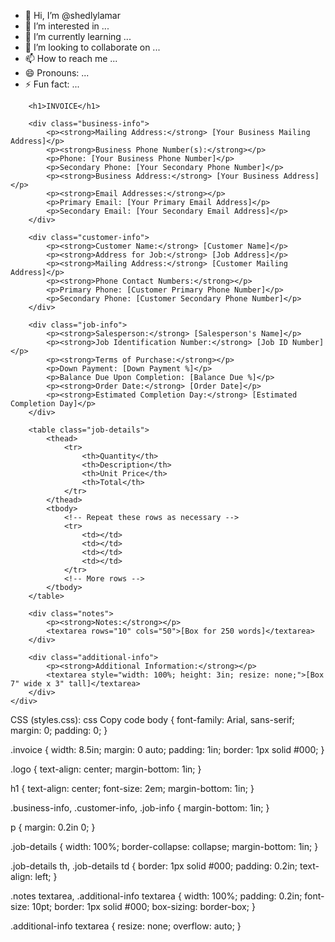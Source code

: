 - 👋 Hi, I’m @shedlylamar
- 👀 I’m interested in ...
- 🌱 I’m currently learning ...
- 💞️ I’m looking to collaborate on ...
- 📫 How to reach me ...
- 😄 Pronouns: ...
- ⚡ Fun fact: ...

<!---
shedlylamar/shedlylamar is a ✨ special ✨ repository because its `README.md` (this file) appears on your GitHub profile.
You can click the Preview link to take a look at your changes.
--->
<!DOCTYPE html>
<html lang="en">
<head>
    <meta charset="UTF-8">
    <meta name="viewport" content="width=device-width, initial-scale=1.0">
    <title>Invoice Form</title>
    <link rel="stylesheet" href="styles.css">
</head>
<body>
    <div class="invoice">
        <!-- Space for Logo -->
        <div class="logo">
            <!-- Add your logo here -->
        </div>

        <h1>INVOICE</h1>

        <div class="business-info">
            <p><strong>Mailing Address:</strong> [Your Business Mailing Address]</p>
            <p><strong>Business Phone Number(s):</strong></p>
            <p>Phone: [Your Business Phone Number]</p>
            <p>Secondary Phone: [Your Secondary Phone Number]</p>
            <p><strong>Business Address:</strong> [Your Business Address]</p>
            <p><strong>Email Addresses:</strong></p>
            <p>Primary Email: [Your Primary Email Address]</p>
            <p>Secondary Email: [Your Secondary Email Address]</p>
        </div>

        <div class="customer-info">
            <p><strong>Customer Name:</strong> [Customer Name]</p>
            <p><strong>Address for Job:</strong> [Job Address]</p>
            <p><strong>Mailing Address:</strong> [Customer Mailing Address]</p>
            <p><strong>Phone Contact Numbers:</strong></p>
            <p>Primary Phone: [Customer Primary Phone Number]</p>
            <p>Secondary Phone: [Customer Secondary Phone Number]</p>
        </div>

        <div class="job-info">
            <p><strong>Salesperson:</strong> [Salesperson's Name]</p>
            <p><strong>Job Identification Number:</strong> [Job ID Number]</p>
            <p><strong>Terms of Purchase:</strong></p>
            <p>Down Payment: [Down Payment %]</p>
            <p>Balance Due Upon Completion: [Balance Due %]</p>
            <p><strong>Order Date:</strong> [Order Date]</p>
            <p><strong>Estimated Completion Day:</strong> [Estimated Completion Day]</p>
        </div>

        <table class="job-details">
            <thead>
                <tr>
                    <th>Quantity</th>
                    <th>Description</th>
                    <th>Unit Price</th>
                    <th>Total</th>
                </tr>
            </thead>
            <tbody>
                <!-- Repeat these rows as necessary -->
                <tr>
                    <td></td>
                    <td></td>
                    <td></td>
                    <td></td>
                </tr>
                <!-- More rows -->
            </tbody>
        </table>

        <div class="notes">
            <p><strong>Notes:</strong></p>
            <textarea rows="10" cols="50">[Box for 250 words]</textarea>
        </div>

        <div class="additional-info">
            <p><strong>Additional Information:</strong></p>
            <textarea style="width: 100%; height: 3in; resize: none;">[Box 7" wide x 3" tall]</textarea>
        </div>
    </div>
</body>
</html>
CSS (styles.css):
css
Copy code
body {
    font-family: Arial, sans-serif;
    margin: 0;
    padding: 0;
}

.invoice {
    width: 8.5in;
    margin: 0 auto;
    padding: 1in;
    border: 1px solid #000;
}

.logo {
    text-align: center;
    margin-bottom: 1in;
}

h1 {
    text-align: center;
    font-size: 2em;
    margin-bottom: 1in;
}

.business-info, .customer-info, .job-info {
    margin-bottom: 1in;
}

p {
    margin: 0.2in 0;
}

.job-details {
    width: 100%;
    border-collapse: collapse;
    margin-bottom: 1in;
}

.job-details th, .job-details td {
    border: 1px solid #000;
    padding: 0.2in;
    text-align: left;
}

.notes textarea, .additional-info textarea {
    width: 100%;
    padding: 0.2in;
    font-size: 10pt;
    border: 1px solid #000;
    box-sizing: border-box;
}

.additional-info textarea {
    resize: none;
    overflow: auto;
}
